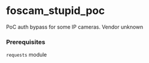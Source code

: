 # foscam_stupid_poc
PoC auth bypass for some IP cameras. Vendor unknown

### Prerequisites
`requests` module